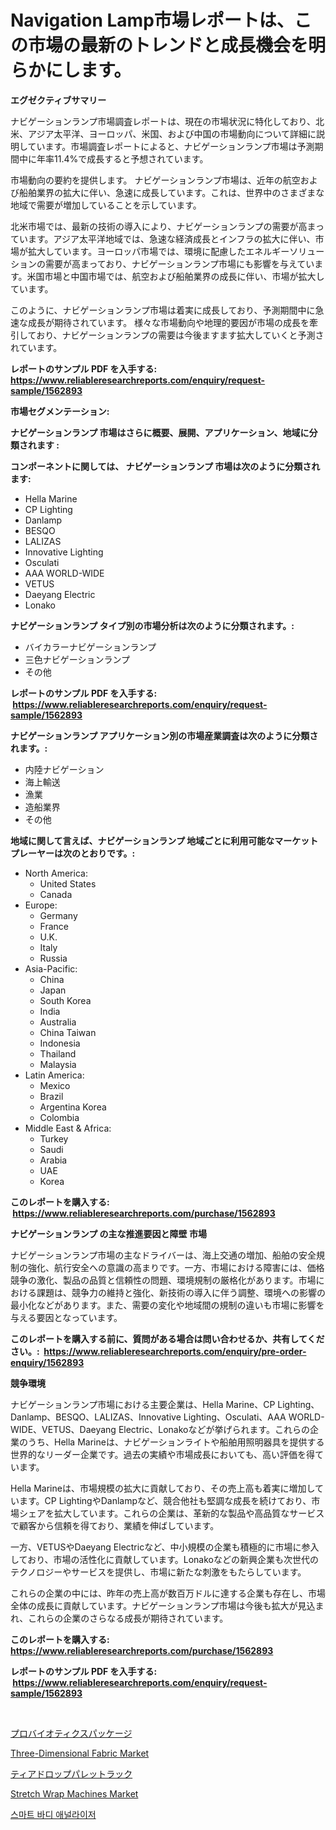 <p><h1>Navigation Lamp市場レポートは、この市場の最新のトレンドと成長機会を明らかにします。</h1></p><p><strong>エグゼクティブサマリー</strong></p>
<p><p>ナビゲーションランプ市場調査レポートは、現在の市場状況に特化しており、北米、アジア太平洋、ヨーロッパ、米国、および中国の市場動向について詳細に説明しています。市場調査レポートによると、ナビゲーションランプ市場は予測期間中に年率11.4%で成長すると予想されています。</p><p>市場動向の要約を提供します。 ナビゲーションランプ市場は、近年の航空および船舶業界の拡大に伴い、急速に成長しています。これは、世界中のさまざまな地域で需要が増加していることを示しています。</p><p>北米市場では、最新の技術の導入により、ナビゲーションランプの需要が高まっています。アジア太平洋地域では、急速な経済成長とインフラの拡大に伴い、市場が拡大しています。ヨーロッパ市場では、環境に配慮したエネルギーソリューションの需要が高まっており、ナビゲーションランプ市場にも影響を与えています。米国市場と中国市場では、航空および船舶業界の成長に伴い、市場が拡大しています。</p><p>このように、ナビゲーションランプ市場は着実に成長しており、予測期間中に急速な成長が期待されています。 様々な市場動向や地理的要因が市場の成長を牽引しており、ナビゲーションランプの需要は今後ますます拡大していくと予測されています。</p></p>
<p><strong>レポートのサンプル PDF を入手する: <a href="https://www.reliableresearchreports.com/enquiry/request-sample/1562893">https://www.reliableresearchreports.com/enquiry/request-sample/1562893</a></strong></p>
<p><strong>市場セグメンテーション:</strong></p>
<p><strong> ナビゲーションランプ 市場はさらに概要、展開、アプリケーション、地域に分類されます :</strong></p>
<p><strong>コンポーネントに関しては、 ナビゲーションランプ 市場は次のように分類されます: &nbsp;</strong></p>
<p><ul><li>Hella Marine</li><li>CP Lighting</li><li>Danlamp</li><li>BESQO</li><li>LALIZAS</li><li>Innovative Lighting</li><li>Osculati</li><li>AAA WORLD-WIDE</li><li>VETUS</li><li>Daeyang Electric</li><li>Lonako</li></ul></p>
<p><strong> ナビゲーションランプ タイプ別の市場分析は次のように分類されます。:</strong></p>
<p><ul><li>バイカラーナビゲーションランプ</li><li>三色ナビゲーションランプ</li><li>その他</li></ul></p>
<p><strong>レポートのサンプル PDF を入手する: &nbsp;<a href="https://www.reliableresearchreports.com/enquiry/request-sample/1562893">https://www.reliableresearchreports.com/enquiry/request-sample/1562893</a></strong></p>
<p><strong> ナビゲーションランプ アプリケーション別の市場産業調査は次のように分類されます。:</strong></p>
<p><ul><li>内陸ナビゲーション</li><li>海上輸送</li><li>漁業</li><li>造船業界</li><li>その他</li></ul></p>
<p><strong>地域に関して言えば、ナビゲーションランプ 地域ごとに利用可能なマーケットプレーヤーは次のとおりです。:</strong></p>
<p><ul>
    <li>
        North America:
        <ul>
            <li>United States</li>
            <li>Canada</li>
        </ul>
    </li>
    <li>
        Europe:
        <ul>
            <li>Germany</li>
            <li>France</li>
            <li>U.K.</li>
            <li>Italy</li>
            <li>Russia</li>
        </ul>
    </li>
    <li>
        Asia-Pacific:
        <ul>
            <li>China</li>
            <li>Japan</li>
            <li>South Korea</li>
            <li>India</li>
            <li>Australia</li>
            <li>China Taiwan</li>
            <li>Indonesia</li>
            <li>Thailand</li>
            <li>Malaysia</li>
        </ul>
    </li>
    <li>
        Latin America:
        <ul>
            <li>Mexico</li>
            <li>Brazil</li>
            <li>Argentina Korea</li>
            <li>Colombia</li>
        </ul>
    </li>
    <li>
        Middle East & Africa:
        <ul>
            <li>Turkey</li>
            <li>Saudi</li>
            <li>Arabia</li>
            <li>UAE</li>
            <li>Korea</li>
        </ul>
    </li>
    </ul></p>
<p><strong>このレポートを購入する: &nbsp;<a href="https://www.reliableresearchreports.com/purchase/1562893">https://www.reliableresearchreports.com/purchase/1562893</a></strong></p>
<p><strong>ナビゲーションランプ の主な推進要因と障壁 市場</strong></p>
<p><p>ナビゲーションランプ市場の主なドライバーは、海上交通の増加、船舶の安全規制の強化、航行安全への意識の高まりです。一方、市場における障害には、価格競争の激化、製品の品質と信頼性の問題、環境規制の厳格化があります。市場における課題は、競争力の維持と強化、新技術の導入に伴う調整、環境への影響の最小化などがあります。また、需要の変化や地域間の規制の違いも市場に影響を与える要因となっています。</p></p>
<p><strong>このレポートを購入する前に、質問がある場合は問い合わせるか、共有してください。:&nbsp; <a href="https://www.reliableresearchreports.com/enquiry/pre-order-enquiry/1562893">https://www.reliableresearchreports.com/enquiry/pre-order-enquiry/1562893</a></strong></p>
<p><strong>競争環境</strong></p>
<p><p>ナビゲーションランプ市場における主要企業は、Hella Marine、CP Lighting、Danlamp、BESQO、LALIZAS、Innovative Lighting、Osculati、AAA WORLD-WIDE、VETUS、Daeyang Electric、Lonakoなどが挙げられます。これらの企業のうち、Hella Marineは、ナビゲーションライトや船舶用照明器具を提供する世界的なリーダー企業です。過去の実績や市場成長においても、高い評価を得ています。</p><p>Hella Marineは、市場規模の拡大に貢献しており、その売上高も着実に増加しています。CP LightingやDanlampなど、競合他社も堅調な成長を続けており、市場シェアを拡大しています。これらの企業は、革新的な製品や高品質なサービスで顧客から信頼を得ており、業績を伸ばしています。</p><p>一方、VETUSやDaeyang Electricなど、中小規模の企業も積極的に市場に参入しており、市場の活性化に貢献しています。Lonakoなどの新興企業も次世代のテクノロジーやサービスを提供し、市場に新たな刺激をもたらしています。</p><p>これらの企業の中には、昨年の売上高が数百万ドルに達する企業も存在し、市場全体の成長に貢献しています。ナビゲーションランプ市場は今後も拡大が見込まれ、これらの企業のさらなる成長が期待されています。</p></p>
<p><strong>このレポートを購入する: &nbsp; <a href="https://www.reliableresearchreports.com/purchase/1562893">https://www.reliableresearchreports.com/purchase/1562893</a></strong></p>
<p><strong>レポートのサンプル PDF を入手する: &nbsp;<a href="https://www.reliableresearchreports.com/enquiry/request-sample/1562893">https://www.reliableresearchreports.com/enquiry/request-sample/1562893</a></strong><strong></strong></p>
<p>&nbsp;</p>
<p><p><a href="https://github.com/ppmazlotr77499/Market-Research-Report-List-1/blob/main/36317365038.md">プロバイオティクスパッケージ</a></p><p><a href="https://issuu.com/reportprime-2/docs/three-dimensional-fabric-market-size-2030.pptx">Three-Dimensional Fabric Market</a></p><p><a href="https://github.com/joaejkdzgyljvo6/Market-Research-Report-List-1/blob/main/22561075039.md">ティアドロップパレットラック</a></p><p><a href="https://view.publitas.com/reportprime-1/stretch-wrap-machines-market-size-growth-outlook-from-2024-to-2031-projecting-at-markets-trends-analysis-by-application-regional-outlook-and-revenue/">Stretch Wrap Machines Market</a></p><p><a href="https://github.com/vsap75a286l/Market-Research-Report-List-1/blob/main/93554134612.md">스마트 바디 애널라이저</a></p></p>